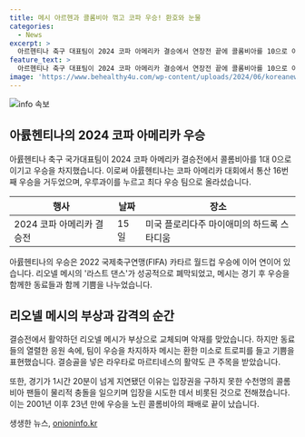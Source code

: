 ```yaml
---
title: 메시 아르헨과 콜롬비아 꺾고 코파 우승! 환호와 눈물
categories:
  - News
excerpt: >
  아르헨티나 축구 대표팀이 2024 코파 아메리카 결승에서 연장전 끝에 콜롬비아를 10으로 이기고 우승을 차지했다. 리오넬 메시는 부상으로 교체되었지만 경기가 끝나자 우승을 축하했다. 아르헨티나는 코파 아메리카에서 16번째 우승을 차지하여 최다 우승 팀으로 등극했고, 메시는 성공적인 라스트 댄스를 보냈다. 경기는 1시간 20분이 넘게 지연되었으며, 콜롬비아는 28경기 연속 무패의 기록을 아르헨티나에게 멈추었다.
feature_text: >
  아르헨티나 축구 대표팀이 2024 코파 아메리카 결승에서 연장전 끝에 콜롬비아를 10으로 이기고 우승을 차지했다. 리오넬 메시는 부상으로 교체되었지만 경기가 끝나자 우승을 축하했다. 아르헨티나는 코파 아메리카에서 16번째 우승을 차지하여 최다 우승 팀으로 등극했고, 메시는 성공적인 라스트 댄스를 보냈다. 경기는 1시간 20분이 넘게 지연되었으며, 콜롬비아는 28경기 연속 무패의 기록을 아르헨티나에게 멈추었다.
image: 'https://www.behealthy4u.com/wp-content/uploads/2024/06/koreanews.jpg'
---
```


<p><img src="https://www.behealthy4u.com/wp-content/uploads/2024/06/koreanews.jpg" alt="info 속보" /></p>

<h2 data-ke-size="size26">아륤헨티나의 2024 코파 아메리카 우승</h2>

<p data-ke-size="size16">아륤헨티나 축구 국가대표팀이 2024 코파 아메리카 결승전에서 콜롬비아를 1대 0으로 이기고 우승을 차지했습니다. 이로써 아륤헨티나는 코파 아메리카 대회에서 통산 16번째 우승을 거두었으며, 우루과이를 누르고 최다 우승 팀으로 올라섰습니다.</p>

<table>
<thead>
<tr>
<th>행사</th>
<th>날짜</th>
<th>장소</th>
</tr>
</thead>
<tbody>
<tr>
<td>2024 코파 아메리카 결승전</td>
<td>15일</td>
<td>미국 플로리다주 마이애미의 하드록 스타디움</td>
</tr>
</tbody>
</table>

<p data-ke-size="size16">아륤헨티나의 우승은 2022 국제축구연맹(FIFA) 카타르 월드컵 우승에 이어 연이어 있습니다. 리오넬 메시의 '라스트 댄스'가 성공적으로 폐막되었고, 메시는 경기 후 우승을 함께한 동료들과 함께 기쁨을 나누었습니다.</p>

<h2 data-ke-size="size26">리오넬 메시의 부상과 감격의 순간</h2>

<p data-ke-size="size16">결승전에서 활약하던 리오넬 메시가 부상으로 교체되며 악재를 맞았습니다. 하지만 동료들의 열렬한 응원 속에, 팀이 우승을 차지하자 메시는 환한 미소로 트로피를 들고 기쁨을 표현했습니다. 결승골을 넣은 라우타로 마르티네스의 활약도 큰 주목을 받았습니다.</p>

<p data-ke-size="size16">또한, 경기가 1시간 20분이 넘게 지연됐던 이유는 입장권을 구하지 못한 수천명의 콜롬비아 팬들이 물리적 충돌을 일으키며 입장을 시도한 데서 비롯된 것으로 전해졌습니다. 이는 2001년 이후 23년 만에 우승을 노린 콜롬비아의 패배로 끝이 났습니다.</p>
생생한 뉴스, <a href="https://onioninfo.kr" rel="dofollow">onioninfo.kr</a>


